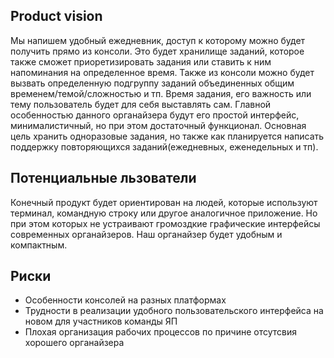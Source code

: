## Product vision

Мы напишем удобный ежедневник, доступ к которому можно будет получить прямо из консоли. Это будет хранилище заданий, которое также сможет приоретизировать задания или ставить к ним напоминания на определенное время. Также из консоли можно будет вызвать определенную подгруппу заданий объединенных общим временем/темой/сложностью и тп. Время задания, его важность или тему пользователь будет для себя выставлять сам. Главной особенностью данного органайзера будут его простой интерфейс, минималистичный, но при этом достаточный функционал. 
Основная цель хранить одноразовые задания, но также как планируется написать поддержку повторяющихся заданий(ежедневных, еженедельных и тп).

## Потенциальные льзователи

Конечный продукт будет ориентирован на людей, которые используют терминал, командную строку или другое аналогичное приложение. Но при этом которых не устраивают громоздкие графические интерфейсы современных органайзеров. Наш органайзер будет удобным и компактным.

## Риски

- Особенности консолей на разных платформах
- Трудности в реализации удобного пользовательского интерфейса на новом для участников команды ЯП
- Плохая организация рабочих процессов по причине отсутсвия хорошего органайзера

